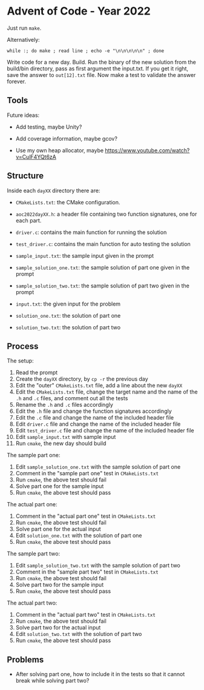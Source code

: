 # Advent of Code - Year 2022

Just run `make`.

Alternatively:

```
while :; do make ; read line ; echo -e "\n\n\n\n\n" ; done
```

Write code for a new day. Build. Run the binary of the new solution from the
build/bin directory, pass as first argument the input.txt. If you get it right,
save the answer to `out[12].txt` file. Now make a test to validate the answer
forever.

## Tools

Future ideas:

* Add testing, maybe Unity?

* Add coverage information, maybe gcov?

* Use my own heap allocator, maybe https://www.youtube.com/watch?v=CulF4YQt6zA

## Structure

Inside each `dayXX` directory there are:

* `CMakeLists.txt`: the CMake configuration.

* `aoc2022dayXX.h`: a header file containing two function signatures, one for
  each part.

* `driver.c`: contains the main function for running the solution

* `test_driver.c`: contains the main function for auto testing the solution

* `sample_input.txt`: the sample input given in the prompt

* `sample_solution_one.txt`: the sample solution of part one given in the prompt

* `sample_solution_two.txt`: the sample solution of part two given in the prompt

* `input.txt`: the given input for the problem

* `solution_one.txt`: the solution of part one

* `solution_two.txt`: the solution of part two

## Process

The setup:

1. Read the prompt
1. Create the `dayXX` directory, by `cp -r` the previous day
1. Edit the "outer" `CMakeLists.txt` file, add a line about the new `dayXX`
1. Edit the `CMakeLists.txt` file, change the target name and the name of the
   `.h` and `.c` files, and comment out all the tests
1. Rename the `.h` and `.c` files accordingly
1. Edit the `.h` file and change the function signatures accordingly
1. Edit the `.c` file and change the name of the included header file
1. Edit `driver.c` file and change the name of the included header file
1. Edit `test_driver.c` file and change the name of the included header file
1. Edit `sample_input.txt` with sample input
1. Run `cmake`, the new day should build

The sample part one:

1. Edit `sample_solution_one.txt` with the sample solution of part one
1. Comment in the "sample part one" test in `CMakeLists.txt`
1. Run `cmake`, the above test should fail
1. Solve part one for the sample input
1. Run `cmake`, the above test should pass

The actual part one:

1. Comment in the "actual part one" test in `CMakeLists.txt`
1. Run `cmake`, the above test should fail
1. Solve part one for the actual input
1. Edit `solution_one.txt` with the solution of part one
1. Run `cmake`, the above test should pass

The sample part two:

1. Edit `sample_solution_two.txt` with the sample solution of part two
1. Comment in the "sample part two" test in `CMakeLists.txt`
1. Run `cmake`, the above test should fail
1. Solve part two for the sample input
1. Run `cmake`, the above test should pass

The actual part two:

1. Comment in the "actual part two" test in `CMakeLists.txt`
1. Run `cmake`, the above test should fail
1. Solve part two for the actual input
1. Edit `solution_two.txt` with the solution of part two
1. Run `cmake`, the above test should pass

## Problems

* After solving part one, how to include it in the tests so that it cannot break
  while solving part two?
